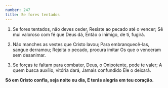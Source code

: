 ```yaml
---
number: 247
title: Se fores tentados
---
```


1. Se fores tentados, não deves ceder,
  Resiste ao pecado até o vencer;
  Sê mui valoroso com fé que Deus dá,
  Então o inimigo, de ti, fugirá.

2. Não manches as vestes que Cristo lavou;
  Para embranquecê-las, sangue derramou;
  Rejeita o pecado, procura imitar
  Os que o venceram sem desanimar.

3. Se forças te faltam para combater,
  Deus, o Onipotente, pode te valer;
  A quem busca auxílio, vitória dará,
  Jamais confundido Ele o deixará.

  __Só em Cristo confia, seja noite ou dia,
  E terás alegria em teu coração.__
